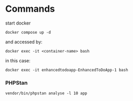# Commands

start docker
```
docker compose up -d 
```
and accessed by:
```
docker exec -it <container-name> bash
```
in this case:
```
docker exec -it enhancedtodoapp-EnhancedToDoApp-1 bash
```

### PHPStan
```
vendor/bin/phpstan analyse -l 10 app 
```
